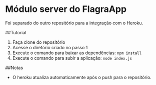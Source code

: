 # Módulo server do FlagraApp
Foi separado do outro repositório para a integração com o Heroku. 

##Tutorial
1. Faça clone do repositório
2. Acesse o diretório criado no passo 1
3. Execute o comando para baixar as dependências: ``` npm install ```
4. Execute o comando para subir a aplicação: ``` node index.js ```

##Notas

- O heroku atualiza automaticamente após o push para o repositório.
